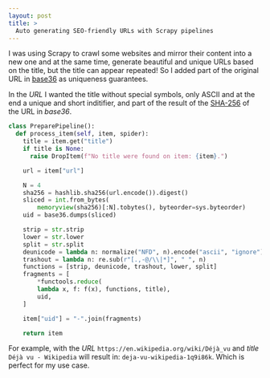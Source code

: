 ```yaml
---
layout: post
title: >
  Auto generating SEO-friendly URLs with Scrapy pipelines
---
```


I was using Scrapy to crawl some websites and mirror their content into a new one and at the same time, generate beautiful and unique URLs based on the title, but the title can appear repeated! So I added part of the original URL in [base36](https://en.wikipedia.org/wiki/Base36) as uniqueness guarantees.

In the _URL_ I wanted the title without special symbols, only ASCII and at the end a unique and short inditifier, and part of the result of the [SHA-256](https://en.wikipedia.org/wiki/SHA-2) of the URL in _base36_.

```python
class PreparePipeline():
  def process_item(self, item, spider):
    title = item.get("title")
    if title is None:
      raise DropItem(f"No title were found on item: {item}.")

    url = item["url"]

    N = 4
    sha256 = hashlib.sha256(url.encode()).digest()
    sliced = int.from_bytes(
        memoryview(sha256)[:N].tobytes(), byteorder=sys.byteorder)
    uid = base36.dumps(sliced)

    strip = str.strip
    lower = str.lower
    split = str.split
    deunicode = lambda n: normalize("NFD", n).encode("ascii", "ignore").decode("utf-8")
    trashout = lambda n: re.sub(r"[.,-@/\\|*]", " ", n)
    functions = [strip, deunicode, trashout, lower, split]
    fragments = [
        *functools.reduce(
        lambda x, f: f(x), functions, title),
        uid,
    ]

    item["uid"] = "-".join(fragments)

    return item
```

For example, with the _URL_ `https://en.wikipedia.org/wiki/Déjà_vu` and _title_ `Déjà vu - Wikipedia` will result in: `deja-vu-wikipedia-1q9i86k`. Which is perfect for my use case.
